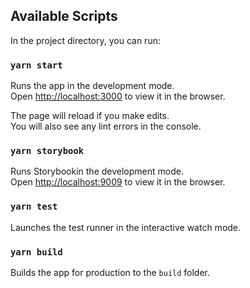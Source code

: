 ## Available Scripts

In the project directory, you can run:

### `yarn start`

Runs the app in the development mode.<br>
Open [http://localhost:3000](http://localhost:3000) to view it in the browser.

The page will reload if you make edits.<br>
You will also see any lint errors in the console.

### `yarn storybook`

Runs Storybookin the development mode.<br>
Open [http://localhost:9009](http://localhost:9009) to view it in the browser.

### `yarn test`

Launches the test runner in the interactive watch mode.

### `yarn build`

Builds the app for production to the `build` folder.
